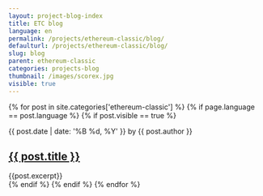 ```yaml
---
layout: project-blog-index
title: ETC blog
language: en
permalink: /projects/ethereum-classic/blog/
defaulturl: /projects/ethereum-classic/blog/
slug: blog
parent: ethereum-classic
categories: projects-blog
thumbnail: /images/scorex.jpg
visible: true
---
```

{% for post in site.categories['ethereum-classic'] %}
{% if page.language == post.language %}
{% if post.visible == true %}
<div class="{{ post.slug }}">
<p class="date marginb0"><span class="c_f00">{{ post.date | date: '%B %d, %Y' }}</span> by {{ post.author }}</p>
<h2 class="margint0"><a class="" href="{{ site.baseurl }}{{ post.permalink }}{% if page.language != 'en' %}/{{ page.language }}/{% endif %}">{{ post.title }}</a></h2>
<div class="text">{{post.excerpt}}</div>
</div>
{% endif %}
{% endif %}
{% endfor %}
